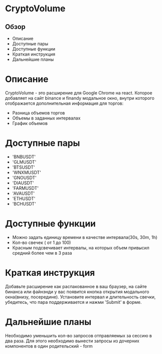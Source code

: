 # CryptoVolume

## Обзор
* Описание
* Доступные пары
* Доступные функции
* Краткая инструкция
* Дальнейшие планы

# Описание

CryptoVolume - это расширение для Google Chrome на react. Которое добавляет на сайт binance и finandy модальное окно, внутри которого отображается дополнительная информация для торгов:
* Разница объемов торгов
* Объемы в заданных интервалах
* График объемов


# Доступные пары
* 'BNBUSDT'
* 'GLMUSDT'
* 'BTSUSDT'
* 'WNXMUSDT'
* 'GNOUSDT'
* 'DIAUSDT'
* 'FARMUSDT'
* 'AVAUSDT'
* 'ETHUSDT'
* 'BCHUSDT'


# Доступные функции
* Можно задать единицу времени в качестве интервала(30s, 30m, 1h)
* Кол-во свечек ( от 1 до 100)
* Красным подсвечивает интервалы, на которых объем привысил средний более чем в 3 раза

# Краткая инструкция
Добавьте расширение как распакованное в ваш браузер, на сайте бинанса или файнэнди у вас появится кнопка открытия модального окна(внизу, посередине). Установите интервал и длительность свечки, убедитесь, что пара поддерживается и нажми 'Submit' в форме.


# Дальнейшие планы
Необходимо уменьшить кол-во запросов отправляемых за сессию в два раза. Для этого необходимо вынести запросы из дочерних компонентов в один родительский - form


